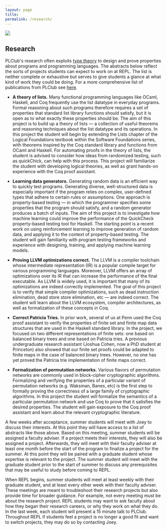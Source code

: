 ```yaml
---
layout: page
title: 
permalink: /research/
---
```


<img align="center" src="/images/weirich1.png">

## Research

PLClub's research often exploits [type theory](https://en.wikipedia.org/wiki/Type_theory) to design and prove properties about programs and programming languages. The abstracts below reflect the sorts of projects students can expect to work on at REPL. The list is neither complete or exhaustive but serves to give students a glance at what kind of work they could be doing. For a more comprehensive list of publications from PLClub see [here](https://www.cis.upenn.edu/~plclub/papers/).

- **A theory of lists.** Many functional programming languages like OCaml, Haskell, and Coq frequently use the list datatype in everyday programs. Formal reasoning about such programs therefore requires a set of properties that standard list library functions should satisfy, but it is open as to what exactly these properties should be. The aim of this project is to build up a theory of lists — a collection of useful theorems and reasoning techniques about the list datatype and its operations. In this project the student will begin by extending the Lists chapter of the Logical Foundations textbook within the Software Foundations series, with theorems inspired by the Coq standard library and functions from OCaml and Haskell. For automating proofs in the theory of lists, the student is advised to consider how ideas from randomized testing, such as quickChick, can help with this process. This project will familiarize the student with developing logical theories, as well as grant hands-on experience with the Coq proof assistant.

- **Learning data generators.** Generating random data is an efficient way to quickly test programs. Generating diverse, well-structured data is especially important if the program relies on complex, user-defined types that adhere to certain rules or assumptions. One approach is property-based testing — in which the programmer specifies some properties that the program should satisfy, and a random generator produces a batch of inputs. The aim of this project is to investigate how machine learning could improve the performance of the QuickCheck property-based testing tool for Haskell. The starting point is a recent work on using reinforcement learning to improve generation of random data, and applying it to the context of property-based testing. The student will gain familiarity with program testing frameworks and experience with designing, training, and applying machine learning models.

- **Proving LLVM optimizations correct.** The LLVM is a compiler toolchain whose intermediate representation (IR) is a popular compile target for various programming languages. Moreover, LLVM offers an array of optimizations over its IR that can increase the performance of the final executable. As LLVM is widely used, it is important that many of its optimizations are indeed correctly implemented. The goal of this project is to verify that simple compiler optimizations, such as dead instruction elimination, dead store store elimination, etc — are indeed correct. The student will learn about the LLVM ecosystem, compiler architectures, as well as formalization of these concepts in Coq.

- **Correct Patricia Tries.** In prior work, several of us at Penn used the Coq proof assistant to verify the properties of finite set and finite map data structures that are used in the Haskell standard library. In the project, we focused on two different representations of finite sets: one based on balanced binary trees and one based on Patricia tries. A previous undergraduate research assistant (Joshua Cohen, now a PhD student at Princeton) also showed that our finite set proofs could be adapted to finite maps in the case of balanced binary trees. However, no one has yet proved the Patricia trie implementation of finite maps correct.

- **Formalization of permutation networks.** Various flavors of permutation networks are commonly used in block-cipher cryptographic algorithms. Formalizing and verifying the properties of a particular variant of permutation networks (e.g. Waksman, Banes, etc) is the first step to formally proving the correctness of a large family of cryptographic algorithms. In this project the student will formalize the semantics of a particular permutation network and use Coq to prove that it satisfies the desired properties. The student will gain exposure to the Coq proof assistant and learn about the relevant cryptographic literature.

A few weeks after acceptance, summer students will meet with Joey to discuss their interests. At this point they will have access to a list of abstracts like those above. Based on this meeting, summer students will be assigned a faculty adviser. If a project meets their interests, they will also be assigned a project. Afterwards, they will meet with their faculty adviser at least one month before the start of the program to finalize a project for the summer. At this point they will be paired with a graduate student whose expertise is relevant to the project. The summer student will meet with the graduate student prior to the start of summer to discuss any prerequisites that may be useful to study before coming to REPL.

When REPL begins, summer students will meet at least weekly with their graduate student, and at least every other week with their faculty adviser. These meetings are meant to troubleshoot their research projects but also provide time for broader guidance. For example, not every meeting must be about the research project. REPL students may want to ask faculty about how they began their research careers, or why they work on what they do. In the last week, each student will present a 15 minute talk to PLClub. Throughout REPL if students feel a project is no longer a good fit and want to switch projects, they may do so by contacting Joey.
